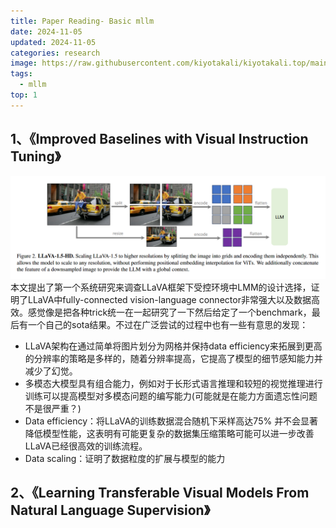 ```yaml
---
title: Paper Reading- Basic mllm
date: 2024-11-05
updated: 2024-11-05
categories: research
image: https://raw.githubusercontent.com/kiyotakali/kiyotakali.top/main/pic_back/ba12.webp
tags:
  - mllm
top: 1
---
```


## 1、《Improved Baselines with Visual Instruction Tuning》
![alt text](./image-15.png)
本文提出了第一个系统研究来调查LLaVA框架下受控环境中LMM的设计选择，证明了LLaVA中fully-connected vision-language connector非常强大以及数据高效。感觉像是把各种trick统一在一起研究了一下然后给定了一个benchmark，最后有一个自己的sota结果。不过在广泛尝试的过程中也有一些有意思的发现：
- LLaVA架构在通过简单将图片划分为网格并保持data efficiency来拓展到更高的分辨率的策略是多样的，随着分辨率提高，它提高了模型的细节感知能力并减少了幻觉。
- 多模态大模型具有组合能力，例如对于长形式语言推理和较短的视觉推理进行训练可以提高模型对多模态问题的编写能力(可能就是在能力方面遗忘性问题不是很严重？)
- Data efficiency：将LLaVA的训练数据混合随机下采样高达$75\%$ 并不会显著降低模型性能，这表明有可能更复杂的数据集压缩策略可能可以进一步改善LLaVA已经很高效的训练流程。
- Data scaling：证明了数据粒度的扩展与模型的能力

## 2、《Learning Transferable Visual Models From Natural Language Supervision》


